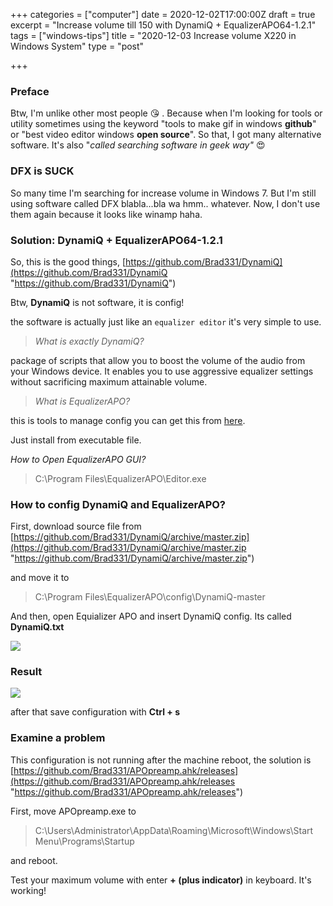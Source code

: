 +++
categories = ["computer"]
date = 2020-12-02T17:00:00Z
draft = true
excerpt = "Increase volume till 150 with DynamiQ + EqualizerAPO64-1.2.1"
tags = ["windows-tips"]
title = "2020-12-03 Increase volume X220 in Windows System"
type = "post"

+++
### Preface

Btw, I'm unlike other most people 😘 . Because when I'm looking for tools or utility sometimes using the keyword "tools to make gif in windows **github**" or "best video editor windows **open source**". So that, I got many alternative software. It's also "_called searching software in geek way"_ 😍

### DFX is SUCK

So many time I'm searching for increase volume in Windows 7. But I'm still using software called DFX blabla...bla wa hmm.. whatever. Now, I don't use them again because it looks like winamp haha.

### Solution: DynamiQ + EqualizerAPO64-1.2.1

So, this is the good things, [https://github.com/Brad331/DynamiQ](https://github.com/Brad331/DynamiQ "https://github.com/Brad331/DynamiQ")

Btw, **DynamiQ** is not software, it is config!

the software is actually just like an `equalizer editor` it's very simple to use.

> _What is exactly DynamiQ?_

package of scripts that allow you to boost the volume of the audio from your Windows device. It enables you to use aggressive equalizer settings without sacrificing maximum attainable volume.

> _What is EqualizerAPO?_

this is tools to manage config you can get this from [here](https://sourceforge.net/projects/equalizerapo/files/1.2.1/EqualizerAPO64-1.2.1.exe/download?use_mirror=nchc&r=https%3A%2F%2Fsourceforge.net%2Fprojects%2Fequalizerapo%2F&use_mirror=udomain).

Just install from executable file.

_How to Open EqualizerAPO GUI?_

> C:\\Program Files\\EqualizerAPO\\Editor.exe

### How to config DynamiQ and EqualizerAPO?

First, download source file from [https://github.com/Brad331/DynamiQ/archive/master.zip](https://github.com/Brad331/DynamiQ/archive/master.zip "https://github.com/Brad331/DynamiQ/archive/master.zip")

and move it to

> C:\\Program Files\\EqualizerAPO\\config\\DynamiQ-master

And then, open Equializer APO and insert DynamiQ config. Its called **DynamiQ.txt**

![](https://res.cloudinary.com/bimagv/image/upload/v1611562958/2020-12/assets_2F-M5dP2bvOEMvK2A_oymi_2F-MNc27BFCAY7FTNHOY5u_2F-MNc3Tz9iJMjfpVI1tgC_2FInclude_20DynamiQ_xmnypg.png)

### Result

![](https://res.cloudinary.com/bimagv/image/upload/v1611563216/2020-12/assets_2F-M5dP2bvOEMvK2A_oymi_2F-MNc4kAu8c93GdWyb37A_2F-MNc65wz-SgVTv_nstMm_2Fequalizerapo_e2xifj.gif)

after that save configuration with **Ctrl + s**

### Examine a problem

This configuration is not running after the machine reboot, the solution is [https://github.com/Brad331/APOpreamp.ahk/releases](https://github.com/Brad331/APOpreamp.ahk/releases "https://github.com/Brad331/APOpreamp.ahk/releases")

First, move APOpreamp.exe to

> C:\\Users\\Administrator\\AppData\\Roaming\\Microsoft\\Windows\\Start Menu\\Programs\\Startup

and reboot.

Test your maximum volume with enter **+ (plus indicator)** in keyboard. It's working!